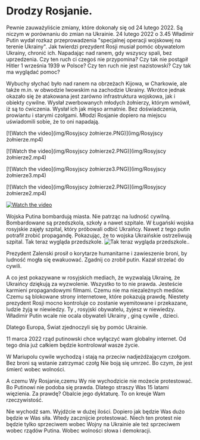 # Drodzy Rosjanie.
Pewnie zauważyliście zmiany, które dokonały się od 24 lutego 2022. Są niczym w porównaniu do  zmian na Ukrainie.  24 lutego 2022 o 3.45 Władimir Putin wydał rozkaz przeprowadzenia "specjalnej operacji wojskowej na terenie Ukrainy". Jak twierdzi prezydent Rosji musiał pomóc obywatelom Ukrainy, chronić ich. Napadając nad ranem, gdy wszyscy spali, bez uprzedzenia. Czy ten ruch ci czegoś nie przypomina? Czy tak nie postąpił Hitler 1 września 1939 w Polsce? Czy ten ruch nie jest nazistowski? Czy tak ma wyglądać pomoc? 

Wybuchy słychać było nad ranem na obrzeżach Kijowa, w Charkowie, ale także m.in. w obwodzie lwowskim na zachodzie Ukrainy. Wkrótce jednak okazało się że atakowana jest zarówno infrastruktura wojskowa, jak i obiekty cywilne. 
Wysłał zwerbowanych młodych żołnierzy, którym wmówił, iż są to ćwiczenia. Wysłał ich jak mięso armatnie. Bez doświadczenia, prowiantu i starymi czołgami. Młodzi Rosjanie dopiero na miejscu uświadomili sobie, że to oni napadają.
 
[![Watch the video](img/Rosyjscy żołnierze.PNG)](img/Rosyjscy żołnierze.mp4)

[![Watch the video](img/Rosyjscy żołnierze2.PNG)](img/Rosyjscy żołnierze2.mp4)

[![Watch the video](img/Rosyjscy żołnierze3.PNG)](img/Rosyjscy żołnierze3.mp4)

[![Watch the video](img/Rosyjscy żołnierze2.PNG)](img/Rosyjscy żołnierze2.mp4)

[![Watch the video](/images/content/4279611/690cc1ce1c97ed83c883846f84451ad3.png)](http://youtu.be/vt5fpE0bzSY)

Wojska Putina bombardują miasta. Nie patrząc na ludność cywilną. Bombardowane są przedszkola, szkoły a nawet szpitale. W Ługański wojska rosyjskie zajęły szpital, który próbowali odbić Ukraińcy. Nawet z tego putin potrafił zrobić propagandę. Pokazując, że to wojska Ukraińskie ostrzeliwują szpital. 
Tak teraz wygląda przedszkole.
![Tak teraz wygląda przedszkole.](https://scontent-waw1-1.xx.fbcdn.net/v/t39.30808-6/274984263_402801308369549_489957222853231143_n.jpg?_nc_cat=109&ccb=1-5&_nc_sid=8bfeb9&_nc_ohc=RRuT2eagJZ4AX-enKl2&_nc_ht=scontent-waw1-1.xx&oh=00_AT8mFCy0sWyHxY79H2DwSXSWTeKo4w-NJEAsSLj0O-tR2Q&oe=622B57AD "Tak teraz wygląda przedszkole.").

Prezydent Zalenski prosił o korytarze humanitarne i zawieszenie broni, by ludność mogła się 
ewakuować. Zgadnij co zrobił putin. Kazał strzelać do cywili.

A co jest pokazywane w rosyjskich mediach, że wyzwalają Ukrainę, że Ukraińcy dziękują za wyzwolenie.
Wszystko to to nie prawda. Jesteście karmieni propagandowymi filmami. Czemu nie ma niezależnych mediów. Czemu są blokowane strony internetowe, które pokazują prawdę.
Niestety prezydent Rosji mocno kontroluje co zostanie wyemitowane i przekazane, ludzie żyją w niewiedzy. Ty , rosyjski obywatelu, żyjesz w niewiedzy. Władimir Putin wcale nie ocala obywateli Ukrainy , giną cywile , dzieci.
 
Dlatego Europa, Świat zjednoczyli się by pomóc Ukrainie. 

11 marca 2022 rząd putinowski chce wyłączyć wam globalny internet. Od tego dnia już całkiem będzie kontrolował wasze życie.

W Mariupolu cywile wychodzą i stają na przeciw nadjeżdżającym czołgom. Bez broni są wstanie zatrzymać czołg  Nie boją się umrzeć. Bo czym, że jest śmierć wobec wolności. 

A czemu Wy  Rosjanie,czemu Wy nie wychodzicie nie możecie protestować. Bo Putinowi nie podoba się prawda. Dlatego straszy Was 15 latami więzienia. Za prawdę? Obalcie jego dyktaturę. To on kreuje Wam rzeczywistość. 

Nie wychodź sam. Wyjdźcie w dużej ilości. Dopiero jak będzie Was dużo będzie w Was siła. Wtedy zacznijcie protestować. Niech ten protest nie będzie tylko sprzeciwem wobec Wojny na Ukrainie ale też sprzeciwem wobec rządów Putina. Wobec wolności słowa i demokracji.  
